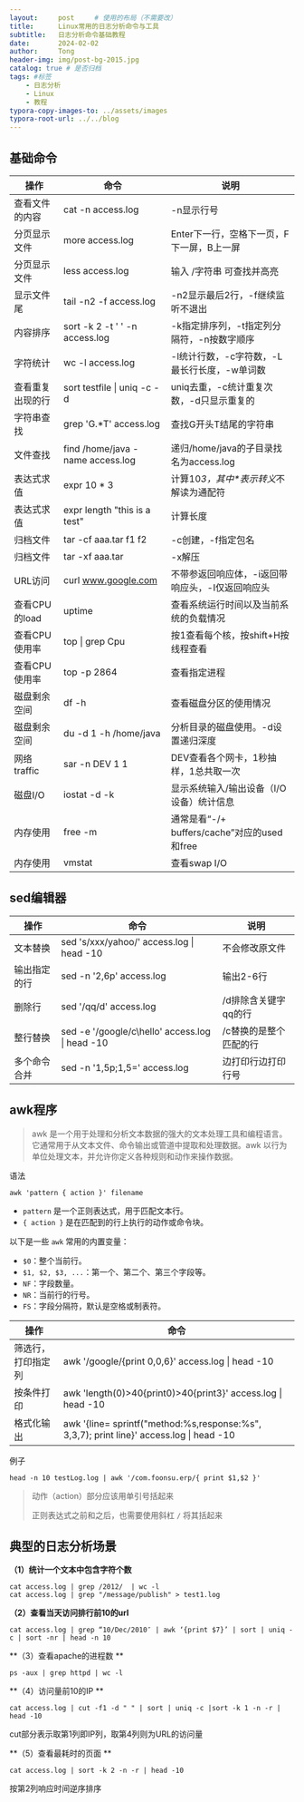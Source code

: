```yaml
---
layout:     post     # 使用的布局（不需要改）
title:      Linux常用的日志分析命令与工具  
subtitle:   日志分析命令基础教程
date:       2024-02-02
author:     Tong 
header-img: img/post-bg-2015.jpg 
catalog: true # 是否归档
tags: #标签
    - 日志分析
    - Linux
    - 教程
typora-copy-images-to: ../assets/images
typora-root-url: ../../blog
---
```




## 基础命令

| 操作             | 命令                             | 说明                                             |
| ---------------- | -------------------------------- | ------------------------------------------------ |
| 查看文件的内容   | cat -n access.log                | -n显示行号                                       |
| 分页显示文件     | more access.log                  | Enter下一行，空格下一页，F下一屏，B上一屏        |
| 分页显示文件     | less access.log                  | 输入 /字符串 可查找并高亮                        |
| 显示文件尾       | tail -n2 -f access.log           | -n2显示最后2行，-f继续监听不退出                 |
| 内容排序         | sort -k 2 -t ' ' -n access.log   | -k指定排序列，-t指定列分隔符，-n按数字顺序       |
| 字符统计         | wc -l access.log                 | -l统计行数，-c字符数，-L最长行长度，-w单词数     |
| 查看重复出现的行 | sort testfile \| uniq -c -d      | uniq去重，-c统计重复次数，-d只显示重复的         |
| 字符串查找       | grep 'G.*T' access.log           | 查找G开头T结尾的字符串                           |
| 文件查找         | find /home/java -name access.log | 递归/home/java的子目录找名为access.log           |
| 表达式求值       | expr 10 \* 3                     | 计算10*3，其中\*表示转义*不解读为通配符          |
| 表达式求值       | expr length "this is a test"     | 计算长度                                         |
| 归档文件         | tar -cf aaa.tar f1 f2            | -c创建，-f指定包名                               |
| 归档文件         | tar -xf aaa.tar                  | -x解压                                           |
| URL访问          | curl www.google.com              | 不带参返回响应体，-i返回带响应头，-I仅返回响应头 |
| 查看CPU的load    | uptime                           | 查看系统运行时间以及当前系统的负载情况           |
| 查看CPU使用率    | top \| grep Cpu                  | 按1查看每个核，按shift+H按线程查看               |
| 查看CPU使用率    | top -p 2864                      | 查看指定进程                                     |
| 磁盘剩余空间     | df -h                            | 查看磁盘分区的使用情况                           |
| 磁盘剩余空间     | du -d 1 -h /home/java            | 分析目录的磁盘使用。-d设置递归深度               |
| 网络traffic      | sar -n DEV 1 1                   | DEV查看各个网卡，1秒抽样，1总共取一次            |
| 磁盘I/O          | iostat -d -k                     | 显示系统输入/输出设备（I/O设备）统计信息         |
| 内存使用         | free -m                          | 通常是看“-/+ buffers/cache”对应的used和free      |
| 内存使用         | vmstat                           | 查看swap I/O                                     |





## sed编辑器

| 操作         | 命令                                            | 说明                   |
| ------------ | ----------------------------------------------- | ---------------------- |
| 文本替换     | sed 's/xxx/yahoo/' access.log \| head -10       | 不会修改原文件         |
| 输出指定的行 | sed -n '2,6p' access.log                        | 输出2-6行              |
| 删除行       | sed '/qq/d' access.log                          | /d排除含关键字qq的行   |
| 整行替换     | sed -e '/google/c\hello' access.log \| head -10 | /c替换的是整个匹配的行 |
| 多个命令合并 | sed -n '1,5p;1,5=' access.log                   | 边打印行边打印行号     |





## awk程序

> awk 是一个用于处理和分析文本数据的强大的文本处理工具和编程语言。它通常用于从文本文件、命令输出或管道中提取和处理数据。awk 以行为单位处理文本，并允许你定义各种规则和动作来操作数据。

语法

````shell
awk 'pattern { action }' filename
````

- `pattern` 是一个正则表达式，用于匹配文本行。
- `{ action }` 是在匹配到的行上执行的动作或命令块。

以下是一些 `awk` 常用的内置变量：

- `$0`：整个当前行。
- `$1, $2, $3, ...`：第一个、第二个、第三个字段等。
- `NF`：字段数量。
- `NR`：当前行的行号。
- `FS`：字段分隔符，默认是空格或制表符。

| 操作               | 命令                                                         |
| ------------------ | ------------------------------------------------------------ |
| 筛选行，打印指定列 | awk '/google/{print 0,0,6}' access.log \| head -10           |
| 按条件打印         | awk 'length(0)>40{print0)>40{print3}' access.log \| head -10 |
| 格式化输出         | awk '{line= sprintf("method:%s,response:%s", 3,3,7); print line}' access.log \| head -10 |

 

例子

````shell
head -n 10 testLog.log | awk '/com.foonsu.erp/{ print $1,$2 }'
````



>动作（action）部分应该用单引号括起来
>
>正则表达式之前和之后，也需要使用斜杠 `/` 将其括起来





## 典型的日志分析场景

**（1）统计一个文本中包含字符个数**

````shell
cat access.log | grep /2012/  | wc -l
cat access.log | grep "/message/publish" > test1.log 
````



**（2）查看当天访问排行前10的url**

````shell
cat access.log | grep “10/Dec/2010″ | awk ‘{print $7}’ | sort | uniq -c | sort -nr | head -n 10
````



**（3）查看apache的进程数 **

````shell
ps -aux | grep httpd | wc -l
````



**（4）访问量前10的IP **

````shell
cat access.log | cut -f1 -d " " | sort | uniq -c |sort -k 1 -n -r | head -10
````

cut部分表示取第1列即IP列，取第4列则为URL的访问量



**（5）查看最耗时的页面 **

````shell
cat access.log | sort -k 2 -n -r | head -10
````

按第2列响应时间逆序排序

